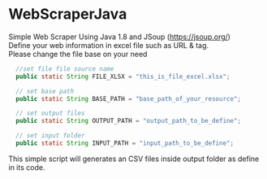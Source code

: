 # WebScraperJava
Simple Web Scraper Using Java 1.8 and JSoup (https://jsoup.org/)  
Define your web information in excel file such as URL & tag.  
Please change the file base on your need  

```java
  //set file file source name 
  public static String FILE_XLSX = "this_is_file_excel.xlsx";
```

```java
  // set base path
  public static String BASE_PATH = "base_path_of_your_resource";
```

```java
  // set output files
  public static String OUTPUT_PATH = "output_path_to_be_define";
```

```java
  // set input folder
  public static String INPUT_PATH = "input_path_to_be_define";
```

This simple script will generates an CSV files inside output folder as define in its code.
